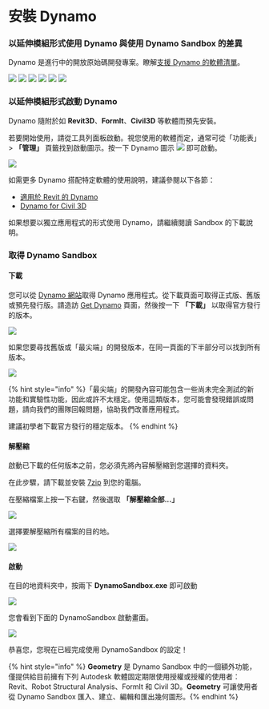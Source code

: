 # 安裝 Dynamo

### 以延伸模組形式使用 Dynamo 與使用 Dynamo Sandbox 的差異

Dynamo 是進行中的開放原始碼開發專案。瞭解[支援 Dynamo 的軟體清單](http://dynamobim.org/download/)。

![](images/setupfordynamo-dynamorevit.png) ![](images/setupfordynamo-dynamocivil3D.png) ![](images/setupfordynamo-dynamoaliasdesign.png) ![](images/setupfordynamo-dynamoformit.png) ![](<images/setupfordynamo-dynamoadvancesteel (1).png>) ![](images/setupfordynamo-dynamorobotstructuralanalysis.png)

### 以延伸模組形式啟動 Dynamo

Dynamo 隨附於如 **Revit3D**、**FormIt**、**Civil3D** 等軟體而預先安裝。

若要開始使用，請從工具列面板啟動。視您使用的軟體而定，通常可從「功能表」> **「管理」** 頁籤找到啟動圖示。按一下 Dynamo 圖示 ![](images/dynamoCore-halfSize.png) 即可啟動。

![](<../7_dynamo_for_revit/images/1/launchdynamofromrevit (1).jpg>)

如需更多 Dynamo 搭配特定軟體的使用說明，建議參閱以下各節：

* [適用於 Revit 的 Dynamo](../7_dynamo_for_revit/)
* [Dynamo for Civil 3D](../dynamo-for-civil-3d/)

如果想要以獨立應用程式的形式使用 Dynamo，請繼續閱讀 Sandbox 的下載說明。

### 取得 Dynamo Sandbox

#### 下載

您可以從 [Dynamo 網站](http://dynamobim.com)取得 Dynamo 應用程式。從下載頁面可取得正式版、舊版或預先發行版。請造訪 [Get Dynamo](http://dynamobim.org/download/) 頁面，然後按一下 **「下載」** 以取得官方發行的版本。

![](images/dynamo-sandbox\(1\).png)

如果您要尋找舊版或「最尖端」的開發版本，在同一頁面的下半部分可以找到所有版本。

![](images/DynamoSandboxAllbuilds.jpg)

{% hint style="info" %}「最尖端」的開發內容可能包含一些尚未完全測試的新功能和實驗性功能，因此或許不太穩定。使用這類版本，您可能會發現錯誤或問題，請向我們的團隊回報問題，協助我們改善應用程式。

建議初學者下載官方發行的穩定版本。  {% endhint %}

#### 解壓縮

啟動已下載的任何版本之前，您必須先將內容解壓縮到您選擇的資料夾。

在此步驟，請下載並安裝 [7zip](https://www.7-zip.org/download.html) 到您的電腦。

在壓縮檔案上按一下右鍵，然後選取 **「解壓縮全部...」**

![](images/02-03Extractzipfile.jpg)

選擇要解壓縮所有檔案的目的地。

![](images/02-04Extractdestinationfolder.jpg)

#### 啟動

在目的地資料夾中，按兩下 **DynamoSandbox.exe** 即可啟動

![](images/02-05Dynamoexe.jpg)

您會看到下面的 DynamoSandbox 啟動畫面。

![](images/02-06Dynamostartupscreen.jpg)

恭喜您，您現在已經完成使用 DynamoSandbox 的設定！

{% hint style="info" %} **Geometry** 是 Dynamo Sandbox 中的一個額外功能，僅提供給目前擁有下列 Autodesk 軟體固定期限使用授權或授權的使用者：Revit、Robot Structural Analysis、FormIt 和 Civil 3D。**Geometry** 可讓使用者從 Dynamo Sandbox 匯入、建立、編輯和匯出幾何圖形。{% endhint %}
